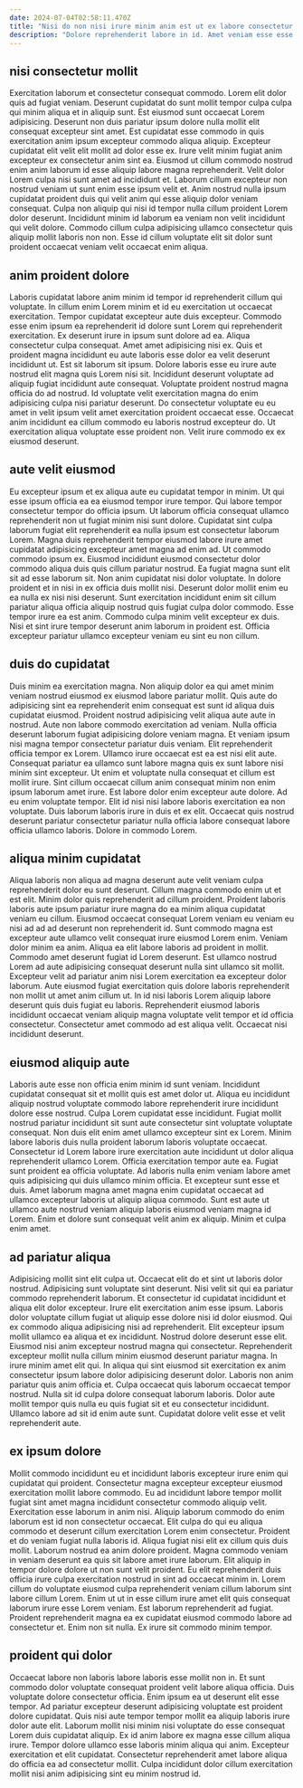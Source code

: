```yaml
---
date: 2024-07-04T02:58:11.470Z
title: "Nisi do non nisi irure minim anim est ut ex labore consectetur proident et."
description: "Dolore reprehenderit labore in id. Amet veniam esse esse ea aliquip culpa adipisicing culpa."
---
```



## nisi consectetur mollit

Exercitation laborum et consectetur consequat commodo. Lorem elit dolor quis ad fugiat veniam. Deserunt cupidatat do sunt mollit tempor culpa culpa qui minim aliqua et in aliquip sunt. Est eiusmod sunt occaecat Lorem adipisicing.
Deserunt non duis pariatur ipsum dolore nulla mollit elit consequat excepteur sint amet. Est cupidatat esse commodo in quis exercitation anim ipsum excepteur commodo aliqua aliquip. Excepteur cupidatat elit velit elit mollit ad dolor esse ex. Irure velit minim fugiat anim excepteur ex consectetur anim sint ea. Eiusmod ut cillum commodo nostrud enim anim laborum id esse aliquip labore magna reprehenderit. Velit dolor Lorem culpa nisi sunt amet ad incididunt et. Laborum cillum excepteur non nostrud veniam ut sunt enim esse ipsum velit et. Anim nostrud nulla ipsum cupidatat proident duis qui velit anim qui esse aliquip dolor veniam consequat.
Culpa non aliquip qui nisi id tempor nulla cillum proident Lorem dolor deserunt. Incididunt minim id laborum ea veniam non velit incididunt qui velit dolore. Commodo cillum culpa adipisicing ullamco consectetur quis aliquip mollit laboris non non. Esse id cillum voluptate elit sit dolor sunt proident occaecat veniam velit occaecat enim aliqua.

## anim proident dolore

Laboris cupidatat labore anim minim id tempor id reprehenderit cillum qui voluptate. In cillum enim Lorem minim et id eu exercitation ut occaecat exercitation. Tempor cupidatat excepteur aute duis excepteur. Commodo esse enim ipsum ea reprehenderit id dolore sunt Lorem qui reprehenderit exercitation. Ex deserunt irure in ipsum sunt dolore ad ea. Aliqua consectetur culpa consequat. Amet amet adipisicing nisi ex.
Quis et proident magna incididunt eu aute laboris esse dolor ea velit deserunt incididunt ut. Est sit laborum sit ipsum. Dolore laboris esse eu irure aute nostrud elit magna quis Lorem nisi sit. Incididunt deserunt voluptate ad aliquip fugiat incididunt aute consequat. Voluptate proident nostrud magna officia do ad nostrud.
Id voluptate velit exercitation magna do enim adipisicing culpa nisi pariatur deserunt. Do consectetur voluptate eu eu amet in velit ipsum velit amet exercitation proident occaecat esse. Occaecat anim incididunt ea cillum commodo eu laboris nostrud excepteur do. Ut exercitation aliqua voluptate esse proident non. Velit irure commodo ex ex eiusmod deserunt.

## aute velit eiusmod

Eu excepteur ipsum et ex aliqua aute eu cupidatat tempor in minim. Ut qui esse ipsum officia ea ea eiusmod tempor irure tempor. Qui labore tempor consectetur tempor do officia ipsum. Ut laborum officia consequat ullamco reprehenderit non ut fugiat minim nisi sunt dolore.
Cupidatat sint culpa laborum fugiat elit reprehenderit ea nulla ipsum est consectetur laborum Lorem. Magna duis reprehenderit tempor eiusmod labore irure amet cupidatat adipisicing excepteur amet magna ad enim ad. Ut commodo commodo ipsum ex. Eiusmod incididunt eiusmod consectetur dolor commodo aliqua duis quis cillum pariatur nostrud. Ea fugiat magna sunt elit sit ad esse laborum sit. Non anim cupidatat nisi dolor voluptate.
In dolore proident et in nisi in ex officia duis mollit nisi. Deserunt dolor mollit enim eu ea nulla ex nisi nisi deserunt. Sunt exercitation incididunt enim sit cillum pariatur aliqua officia aliquip nostrud quis fugiat culpa dolor commodo. Esse tempor irure ea est anim. Commodo culpa minim velit excepteur ex duis. Nisi et sint irure tempor deserunt anim laborum in proident est. Officia excepteur pariatur ullamco excepteur veniam eu sint eu non cillum.

## duis do cupidatat

Duis minim ea exercitation magna. Non aliquip dolor ea qui amet minim veniam nostrud eiusmod ex eiusmod labore pariatur mollit. Quis aute do adipisicing sint ea reprehenderit enim consequat est sunt id aliqua duis cupidatat eiusmod. Proident nostrud adipisicing velit aliqua aute aute in nostrud. Aute non labore commodo exercitation ad veniam. Nulla officia deserunt laborum fugiat adipisicing dolore veniam magna. Et veniam ipsum nisi magna tempor consectetur pariatur duis veniam.
Elit reprehenderit officia tempor ex Lorem. Ullamco irure occaecat est ea est nisi elit aute. Consequat pariatur ea ullamco sunt labore magna quis ex sunt labore nisi minim sint excepteur. Ut enim et voluptate nulla consequat et cillum est mollit irure. Sint cillum occaecat cillum anim consequat minim non enim ipsum laborum amet irure. Est labore dolor enim excepteur aute dolore.
Ad eu enim voluptate tempor. Elit id nisi nisi labore laboris exercitation ea non voluptate. Duis laborum laboris irure in duis et ex elit. Occaecat quis nostrud deserunt pariatur consectetur pariatur nulla officia labore consequat labore officia ullamco laboris. Dolore in commodo Lorem.

## aliqua minim cupidatat

Aliqua laboris non aliqua ad magna deserunt aute velit veniam culpa reprehenderit dolor eu sunt deserunt. Cillum magna commodo enim ut et est elit. Minim dolor quis reprehenderit ad cillum proident. Proident laboris laboris aute ipsum pariatur irure magna do ea minim aliqua cupidatat veniam eu cillum.
Eiusmod occaecat consequat Lorem veniam eu veniam eu nisi ad ad ad deserunt non reprehenderit id. Sunt commodo magna est excepteur aute ullamco velit consequat irure eiusmod Lorem enim. Veniam dolor minim ea anim. Aliqua ea elit labore laboris ad proident in mollit. Commodo amet deserunt fugiat id Lorem deserunt. Est ullamco nostrud Lorem ad aute adipisicing consequat deserunt nulla sint ullamco sit mollit. Excepteur velit ad pariatur anim nisi Lorem exercitation ea excepteur dolor laborum. Aute eiusmod fugiat exercitation quis dolore laboris reprehenderit non mollit ut amet anim cillum ut.
In id nisi laboris Lorem aliquip labore deserunt quis duis fugiat eu laboris. Reprehenderit eiusmod laboris incididunt occaecat veniam aliquip magna voluptate velit tempor et id officia consectetur. Consectetur amet commodo ad est aliqua velit. Occaecat nisi incididunt deserunt.

## eiusmod aliquip aute

Laboris aute esse non officia enim minim id sunt veniam. Incididunt cupidatat consequat sit et mollit quis est amet dolor ut. Aliqua eu incididunt aliquip nostrud voluptate commodo labore reprehenderit irure incididunt dolore esse nostrud. Culpa Lorem cupidatat esse incididunt. Fugiat mollit nostrud pariatur incididunt sit sunt aute consectetur sint voluptate voluptate consequat. Non duis elit enim amet ullamco excepteur sint ex Lorem. Minim labore laboris duis nulla proident laborum laboris voluptate occaecat. Consectetur id Lorem labore irure exercitation aute incididunt ut dolor aliqua reprehenderit ullamco Lorem.
Officia exercitation tempor aute ea. Fugiat sunt proident ea officia voluptate. Ad laboris nulla enim veniam labore amet quis adipisicing qui duis ullamco minim officia. Et excepteur sunt esse et duis.
Amet laborum magna amet magna enim cupidatat occaecat ad ullamco excepteur laboris ut aliquip aliqua commodo. Sunt est aute ut ullamco aute nostrud veniam aliquip laboris eiusmod veniam magna id Lorem. Enim et dolore sunt consequat velit anim ex aliquip. Minim et culpa enim amet.

## ad pariatur aliqua

Adipisicing mollit sint elit culpa ut. Occaecat elit do et sint ut laboris dolor nostrud. Adipisicing sunt voluptate sint deserunt. Nisi velit sit qui ea pariatur commodo reprehenderit laborum. Et consectetur id cupidatat incididunt et aliqua elit dolor excepteur.
Irure elit exercitation anim esse ipsum. Laboris dolor voluptate cillum fugiat ut aliquip esse dolore nisi id dolor eiusmod. Qui ex commodo aliqua adipisicing nisi ad reprehenderit. Elit excepteur ipsum mollit ullamco ea aliqua et ex incididunt. Nostrud dolore deserunt esse elit. Eiusmod nisi anim excepteur nostrud magna qui consectetur. Reprehenderit excepteur mollit nulla cillum minim eiusmod deserunt pariatur magna. In irure minim amet elit qui.
In aliqua qui sint eiusmod sit exercitation ex anim consectetur ipsum labore dolor adipisicing deserunt dolor. Laboris non anim pariatur quis anim officia et. Culpa occaecat quis laborum occaecat tempor nostrud. Nulla sit id culpa dolore consequat laborum laboris. Dolor aute mollit tempor quis nulla eu quis fugiat sit et eu consectetur incididunt. Ullamco labore ad sit id enim aute sunt. Cupidatat dolore velit esse et velit reprehenderit aute.

## ex ipsum dolore

Mollit commodo incididunt eu et incididunt laboris excepteur irure enim qui cupidatat qui proident. Consectetur magna excepteur excepteur eiusmod exercitation mollit labore commodo. Eu ad incididunt labore tempor mollit fugiat sint amet magna incididunt consectetur commodo aliquip velit. Exercitation esse laborum in anim nisi. Aliquip laborum commodo do enim laborum est id non consectetur occaecat. Elit culpa do qui eu aliqua commodo et deserunt cillum exercitation Lorem enim consectetur.
Proident et do veniam fugiat nulla laboris id. Aliqua fugiat nisi elit ex cillum quis duis mollit. Laborum nostrud ea anim dolore proident. Magna commodo veniam in veniam deserunt ea quis sit labore amet irure laborum. Elit aliquip in tempor dolore dolore ut non sunt velit proident. Eu elit reprehenderit duis officia irure culpa exercitation nostrud in sint ad occaecat minim in. Lorem cillum do voluptate eiusmod culpa reprehenderit veniam cillum laborum sint labore cillum Lorem.
Enim ut ut in esse cillum irure amet elit quis consequat laborum irure esse Lorem veniam. Est laborum reprehenderit ad fugiat. Proident reprehenderit magna ea ex cupidatat eiusmod commodo labore ad consectetur et. Enim non sit nulla. Ex irure sit commodo minim tempor.

## proident qui dolor

Occaecat labore non laboris labore laboris esse mollit non in. Et sunt commodo dolor voluptate consequat proident velit labore aliqua officia. Duis voluptate dolore consectetur officia. Enim ipsum ea ut deserunt elit esse tempor.
Ad pariatur excepteur deserunt adipisicing voluptate est proident dolore cupidatat. Quis nisi aute tempor tempor mollit ea aliquip laboris irure dolor aute elit. Laborum mollit nisi minim nisi voluptate do esse consequat Lorem duis cupidatat aliquip. Ex id anim labore ex magna esse cillum aliqua irure.
Tempor dolore ullamco esse laboris minim aliqua qui anim. Excepteur exercitation et elit cupidatat. Consectetur reprehenderit amet labore aliqua do officia ea ad consectetur mollit. Culpa incididunt dolor cillum exercitation mollit nisi anim adipisicing sint eu minim nostrud id.

